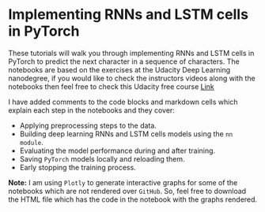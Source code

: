 # Implementing RNNs and LSTM cells in PyTorch
These tutorials will walk you through implementing RNNs and LSTM cells in PyTorch
to predict the next character in a sequence of characters.
The notebooks are based on the exercises at the Udacity Deep Learning nanodegree,
if you would like to check the instructors videos along with the notebooks then feel
free to check this Udacity free course [Link](https://www.udacity.com/course/deep-learning-pytorch--ud188)

I have added comments to the code blocks and markdown cells which explain each
step in the notebooks and they cover:
- Applying preprocessing steps to the data.
- Building deep learning RNNs and LSTM cells models using the `nn module`.
- Evaluating the model performance during and after training.
- Saving `PyTorch` models locally and reloading them.
- Early stopping the training process.

**Note:** I am using `Plotly` to generate interactive graphs for some of the notebooks
which are not rendered over `GitHub`. So, feel free to download the HTML file which
has the code in the notebook with the graphs rendered.
